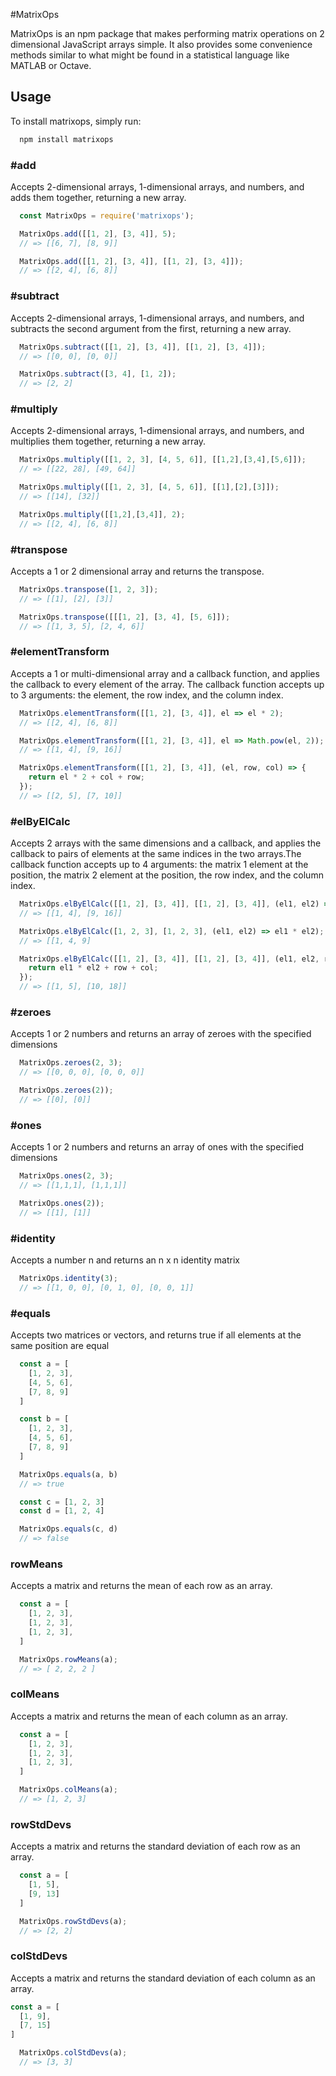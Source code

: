 #MatrixOps

MatrixOps is an npm package that makes performing matrix operations on 2 dimensional JavaScript arrays simple. It also provides some convenience methods similar to what might be found in a statistical language like MATLAB or Octave.

## Usage
To install matrixops, simply run:

```JavaScript
  npm install matrixops
```

### #add

Accepts 2-dimensional arrays, 1-dimensional arrays, and numbers, and adds them together, returning a new array.

```JavaScript
  const MatrixOps = require('matrixops');

  MatrixOps.add([[1, 2], [3, 4]], 5);
  // => [[6, 7], [8, 9]]

  MatrixOps.add([[1, 2], [3, 4]], [[1, 2], [3, 4]]);
  // => [[2, 4], [6, 8]]
```

### #subtract

Accepts 2-dimensional arrays, 1-dimensional arrays, and numbers, and subtracts the second argument from the first, returning a new array.

```JavaScript
  MatrixOps.subtract([[1, 2], [3, 4]], [[1, 2], [3, 4]]);
  // => [[0, 0], [0, 0]]

  MatrixOps.subtract([3, 4], [1, 2]);
  // => [2, 2]
```

### #multiply

Accepts 2-dimensional arrays, 1-dimensional arrays, and numbers, and multiplies them together, returning a new array.

```JavaScript
  MatrixOps.multiply([[1, 2, 3], [4, 5, 6]], [[1,2],[3,4],[5,6]]);
  // => [[22, 28], [49, 64]]

  MatrixOps.multiply([[1, 2, 3], [4, 5, 6]], [[1],[2],[3]]);
  // => [[14], [32]]

  MatrixOps.multiply([[1,2],[3,4]], 2);
  // => [[2, 4], [6, 8]]
```

### #transpose

Accepts a 1 or 2 dimensional array and returns the transpose.

```JavaScript
  MatrixOps.transpose([1, 2, 3]);
  // => [[1], [2], [3]]

  MatrixOps.transpose([[[1, 2], [3, 4], [5, 6]]);
  // => [[1, 3, 5], [2, 4, 6]]
```

### #elementTransform

Accepts a 1 or multi-dimensional array and a callback function, and applies the callback to every element of the array. The callback function accepts up to 3 arguments: the element, the row index, and the column index.

```JavaScript
  MatrixOps.elementTransform([[1, 2], [3, 4]], el => el * 2);
  // => [[2, 4], [6, 8]]

  MatrixOps.elementTransform([[1, 2], [3, 4]], el => Math.pow(el, 2));
  // => [[1, 4], [9, 16]]

  MatrixOps.elementTransform([[1, 2], [3, 4]], (el, row, col) => {
    return el * 2 + col + row;
  });
  // => [[2, 5], [7, 10]]
```

### #elByElCalc

Accepts 2 arrays with the same dimensions and a callback, and applies the callback to pairs of elements at the same indices in the two arrays.The callback function accepts up to 4 arguments: the matrix 1 element at the position, the matrix 2 element at the position, the row index, and the column index.

```JavaScript
  MatrixOps.elByElCalc([[1, 2], [3, 4]], [[1, 2], [3, 4]], (el1, el2) => el1 * el2);
  // => [[1, 4], [9, 16]]

  MatrixOps.elByElCalc([1, 2, 3], [1, 2, 3], (el1, el2) => el1 * el2);
  // => [[1, 4, 9]

  MatrixOps.elByElCalc([[1, 2], [3, 4]], [[1, 2], [3, 4]], (el1, el2, row, col) => {
    return el1 * el2 + row + col;
  });
  // => [[1, 5], [10, 18]]
```

### #zeroes

Accepts 1 or 2 numbers and returns an array of zeroes with the specified dimensions

```JavaScript
  MatrixOps.zeroes(2, 3);
  // => [[0, 0, 0], [0, 0, 0]]

  MatrixOps.zeroes(2));
  // => [[0], [0]]
```

### #ones

Accepts 1 or 2 numbers and returns an array of ones with the specified dimensions

```JavaScript
  MatrixOps.ones(2, 3);
  // => [[1,1,1], [1,1,1]]

  MatrixOps.ones(2));
  // => [[1], [1]]
```

### #identity

Accepts a number n and returns an n x n identity matrix

```JavaScript
  MatrixOps.identity(3);
  // => [[1, 0, 0], [0, 1, 0], [0, 0, 1]]
```

### #equals

Accepts two matrices or vectors, and returns true if all elements at the same position are equal

```JavaScript
  const a = [
    [1, 2, 3],
    [4, 5, 6],
    [7, 8, 9]
  ]

  const b = [
    [1, 2, 3],
    [4, 5, 6],
    [7, 8, 9]
  ]

  MatrixOps.equals(a, b)
  // => true

  const c = [1, 2, 3]
  const d = [1, 2, 4]

  MatrixOps.equals(c, d)
  // => false
```

### rowMeans

Accepts a matrix and returns the mean of each row as an array.

```JavaScript
  const a = [
    [1, 2, 3],
    [1, 2, 3],
    [1, 2, 3],
  ]

  MatrixOps.rowMeans(a);
  // => [ 2, 2, 2 ]
```

### colMeans

Accepts a matrix and returns the mean of each column as an array.

```JavaScript
  const a = [
    [1, 2, 3],
    [1, 2, 3],
    [1, 2, 3],
  ]

  MatrixOps.colMeans(a);
  // => [1, 2, 3]
```

### rowStdDevs

Accepts a matrix and returns the standard deviation of each row as an array.

```JavaScript
  const a = [
    [1, 5],
    [9, 13]
  ]

  MatrixOps.rowStdDevs(a);
  // => [2, 2]
```

### colStdDevs

Accepts a matrix and returns the standard deviation of each column as an array.

```JavaScript
const a = [
  [1, 9],
  [7, 15]
]

  MatrixOps.colStdDevs(a);
  // => [3, 3]
```
